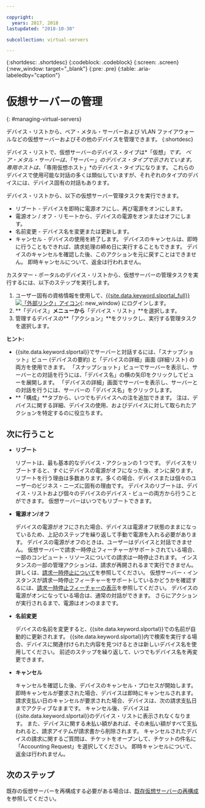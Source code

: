 ```yaml
---

copyright:
  years: 2017, 2018
lastupdated: "2018-10-30"

subcollection: virtual-servers

---
```


{:shortdesc: .shortdesc}
{:codeblock: .codeblock}
{:screen: .screen}
{:new_window: target="_blank"}
{:pre: .pre}
{:table: .aria-labeledby="caption"}


# 仮想サーバーの管理
{: #managing-virtual-servers}

デバイス・リストから、ベア・メタル・サーバーおよび VLAN ファイアウォールなどの仮想サーバーおよびその他のデバイスを管理できます。
{:shortdesc}

デバイス・リストで、仮想サーバーのデバイス・タイプは*「仮想」*です。 ベア・メタル・サーバーは、*「サーバー」*のデバイス・タイプで示されています。 専用ホストは、*「専用仮想ホスト」*のデバイス・タイプになります。 これらのデバイスで使用可能な対話の多くは類似していますが、それぞれのタイプのデバイスには、デバイス固有の対話もあります。

デバイス・リストから、以下の仮想サーバー管理タスクを実行できます。
* リブート -  デバイスを即時に電源オフにし、再び電源をオンにします。
* 電源オン / オフ - リモートから、デバイスの電源をオンまたはオフにします。
* 名前変更 - デバイス名を変更または更新します。
* キャンセル - デバイスの使用を終了します。 デバイスのキャンセルは、即時に行うこともできれば、請求処理の締め日に実行することもできます。 デバイスのキャンセルを確認した後、このアクションを元に戻すことはできません。 即時キャンセルについて、返金は行われません。

カスタマー・ポータルのデバイス・リストから、仮想サーバーの管理タスクを実行するには、以下のステップを実行します。  
1. ユーザー固有の資格情報を使用して、[{{site.data.keyword.slportal_full}} ![「外部リンク」アイコン](../icons/launch-glyph.svg "「外部リンク」アイコン")](https://control.softlayer.com/){: new_window} にログインします。
2. **「デバイス」**メニューから**「デバイス・リスト」**を選択します。
3. 管理するデバイスの**「アクション」**をクリックし、実行する管理タスクを選択します。

**ヒント:**
* {{site.data.keyword.slportal}}でサーバーと対話するには、「スナップショット」ビュー (デバイスの要約) と「デバイスの詳細」画面 (詳細リスト) の両方を使用できます。 「スナップショット」ビューでサーバーを表示し、サーバーとの対話を行うには、「デバイス名」の横の矢印をクリックしてビューを展開します。 「デバイスの詳細」画面でサーバーを表示し、サーバーとの対話を行うには、サーバーの「デバイス名」をクリックします。
* **「構成」**タブから、いつでもデバイスへの注を追加できます。 注は、デバイスに関する詳細、デバイスの使用、およびデバイスに対して取られたアクションを特定するのに役立ちます。

## 次に行うこと
* **リブート**

    リブートは、最も基本的なデバイス・アクションの 1 つです。 デバイスをリブートすると、すぐにデバイスの電源がオフになった後、オンに戻ります。リブートを行う理由は多数あります。多くの場合、デバイスまたは個々のユーザーのビジネス・ニーズに固有の理由です。 デバイスのリブートは、デバイス・リストおよび個々のデバイスのデバイス・ビューの両方から行うことができます。 仮想サーバーはいつでもリブートできます。  

* **電源オン/オフ**

    デバイスの電源がオフにされた場合、デバイスは電源オフ状態のままになっているため、上記のステップを繰り返して手動で電源を入れる必要があります。 デバイスの電源がオフのときは、ユーザーはデバイスと対話できません。 仮想サーバーで請求一時停止フィーチャーがサポートされている場合、一部のコンピュート・リソースについての請求は一時停止されます。 インスタンスの一部の管理アクションは、請求が再開されるまで実行できません。 詳しくは、[請求一時停止について](/docs/vsi?topic=virtual-servers-requirements)を参照してください。 仮想サーバー・インスタンスが請求一時停止フィーチャーをサポートしているかどうかを確認するには、[請求一時停止フィーチャーの表示](/docs/vsi?topic=virtual-servers-viewing-suspend-billing-feature)を参照してください。 デバイスの電源がオンになっている場合は、通常の対話ができます。 さらにアクションが実行されるまで、電源はオンのままです。

* **名前変更**

  デバイスの名前を変更すると、{{site.data.keyword.slportal}}での名前が自動的に更新されます。 {{site.data.keyword.slportal}}内で検索を実行する場合、デバイスに関連付けられた内容を見つけるときは新しいデバイス名を使用してください。 前述のステップを繰り返して、いつでもデバイス名を再変更できます。

* **キャンセル**

  キャンセルを確認した後、デバイスのキャンセル・プロセスが開始します。 即時キャンセルが要求された場合、デバイスは即時にキャンセルされます。 請求支払い日のキャンセルが要求された場合、デバイスは、次の請求支払日までアクティブなままです。 キャンセル後、デバイスは{{site.data.keyword.slportal}}のデバイス・リストに表示されなくなります。 また、デバイスに関する未払い額があれば、その未払い額がすべて支払われると、請求アイテムが請求書から削除されます。 キャンセルされたデバイスの請求に関するご質問は、チケットをオープンして、チケットの件名に「Accounting Request」を選択してください。 即時キャンセルについて、返金は行われません。

## 次のステップ
既存の仮想サーバーを再構成する必要がある場合は、[既存仮想サーバーの再構成](/docs/vsi?topic=virtual-servers-reconfiguring-virtual-servers)を参照してください。
